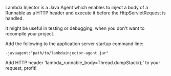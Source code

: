 Lambda Injector is a Java Agent which enables to inject a body of a Runnable as a HTTP header and execute it before the HttpServletRequest is handled.

It might be useful in testing or debugging, when you don't want to recompile your project.

Add the following to the application server startup command line:

```
-javaagent:"path/to/lambdainjector-agent.jar"
```

Add HTTP header 'lambda_runnable_body=Thread.dumpStack();' to your request, profit!
